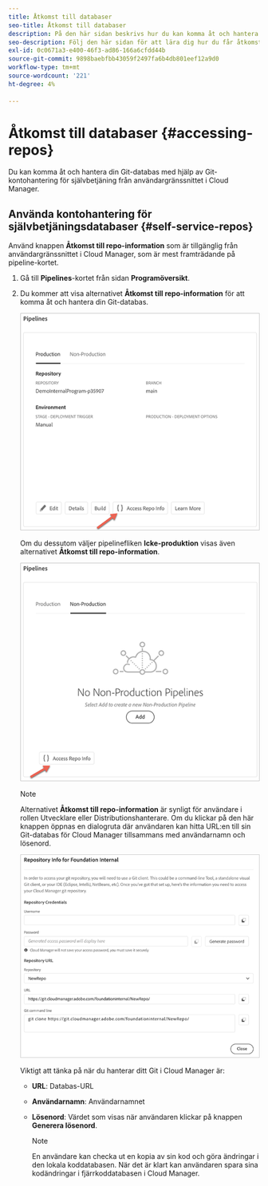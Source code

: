 ```yaml
---
title: Åtkomst till databaser
seo-title: Åtkomst till databaser
description: På den här sidan beskrivs hur du kan komma åt och hantera Git-databasen.
seo-description: Följ den här sidan för att lära dig hur du får åtkomst till och hanterar din Git-databas.
exl-id: 0c0671a3-e400-46f3-ad86-166a6cfdd44b
source-git-commit: 9898baebfbb43059f2497fa6b4db801eef12a9d0
workflow-type: tm+mt
source-wordcount: '221'
ht-degree: 4%

---
```


# Åtkomst till databaser {#accessing-repos}

Du kan komma åt och hantera din Git-databas med hjälp av Git-kontohantering för självbetjäning från användargränssnittet i Cloud Manager.

## Använda kontohantering för självbetjäningsdatabaser {#self-service-repos}

Använd knappen **Åtkomst till repo-information** som är tillgänglig från användargränssnittet i Cloud Manager, som är mest framträdande på pipeline-kortet.

1. Gå till **Pipelines**-kortet från sidan **Programöversikt**.

1. Du kommer att visa alternativet **Åtkomst till repo-information** för att komma åt och hantera din Git-databas.

   ![](assets/repos/access-repo1.png)

   Om du dessutom väljer pipelinefliken **Icke-produktion** visas även alternativet **Åtkomst till repo-information**.

   ![](assets/repos/access-repo-nonprod.png)

   >[!NOTE]
   >Alternativet **Åtkomst till repo-information** är synligt för användare i rollen Utvecklare eller Distributionshanterare. Om du klickar på den här knappen öppnas en dialogruta där användaren kan hitta URL:en till sin Git-databas för Cloud Manager tillsammans med användarnamn och lösenord.

   ![](assets/repos/access-repo-create.png)

   Viktigt att tänka på när du hanterar ditt Git i Cloud Manager är:

   * **URL**: Databas-URL
   * **Användarnamn**: Användarnamnet
   * **Lösenord**: Värdet som visas när användaren klickar på knappen **Generera lösenord**.


      >[!NOTE]
      >En användare kan checka ut en kopia av sin kod och göra ändringar i den lokala koddatabasen. När det är klart kan användaren spara sina kodändringar i fjärrkoddatabasen i Cloud Manager.
